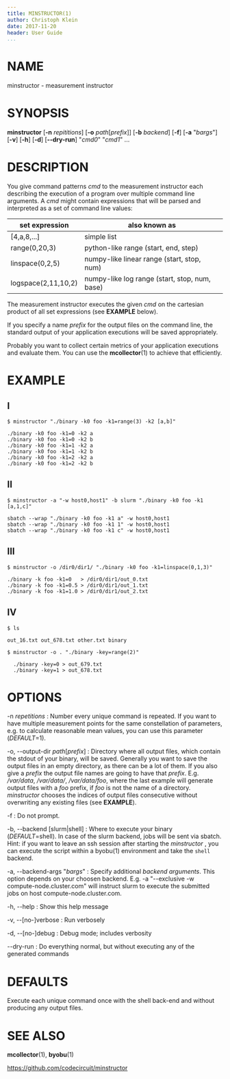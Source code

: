 ```yaml
---
title: MINSTRUCTOR(1)
author: Christoph Klein
date: 2017-11-20
header: User Guide
...
```


# NAME

minstructor - measurement instructor

# SYNOPSIS

**minstructor** [**-n** *repititions*] [**-o** *path*[*prefix*]] [**-b** *backend*] [**-f**] [**-a** "*bargs*"] [**-v**] [**-h**] [**-d**] [**--dry-run**] "*cmd0*" "*cmd1*" ...

# DESCRIPTION

You give command patterns *cmd* to the measurement instructor each describing
the execution of a program over multiple command line arguments. A *cmd* might
contain expressions that will be parsed and interpreted as a set of command
line values:

set expression       | also known as
---------------------|--------------------------------------------
[4,a,8,...]          | simple list
range(0,20,3)        | python-like range (start, end, step)
linspace(0,2,5)      | numpy-like linear range (start, stop, num)
logspace(2,11,10,2)  | numpy-like log range (start, stop, num, base)

The measurement instructor executes the given *cmd* on the cartesian
product of all set expressions (see **EXAMPLE** below).

If you specify a name *prefix* for the output files on the command line, the
standard output of your application executions will be saved appropriately.

Probably you want to collect certain metrics of your application executions
and evaluate them. You can use the **mcollector**(1) to achieve that efficiently.


# EXAMPLE

## I

```
$ minstructor "./binary -k0 foo -k1=range(3) -k2 [a,b]"

./binary -k0 foo -k1=0 -k2 a
./binary -k0 foo -k1=0 -k2 b
./binary -k0 foo -k1=1 -k2 a
./binary -k0 foo -k1=1 -k2 b
./binary -k0 foo -k1=2 -k2 a
./binary -k0 foo -k1=2 -k2 b
```

## II

```
$ minstructor -a "-w host0,host1" -b slurm "./binary -k0 foo -k1 [a,1,c]"

sbatch --wrap "./binary -k0 foo -k1 a" -w host0,host1
sbatch --wrap "./binary -k0 foo -k1 1" -w host0,host1
sbatch --wrap "./binary -k0 foo -k1 c" -w host0,host1
```

## III

```
$ minstructor -o /dir0/dir1/ "./binary -k0 foo -k1=linspace(0,1,3)"

./binary -k foo -k1=0   > /dir0/dir1/out_0.txt
./binary -k foo -k1=0.5 > /dir0/dir1/out_1.txt
./binary -k foo -k1=1.0 > /dir0/dir1/out_2.txt
```

## IV

```
$ ls

out_16.txt out_678.txt other.txt binary

$ minstructor -o . "./binary -key=range(2)"

  ./binary -key=0 > out_679.txt
  ./binary -key=1 > out_678.txt
```

# OPTIONS

-n *repetitions*
:   Number every unique command is repeated.  If you want to have multiple
    measurement points for the same constellation of parameters, e.g. to
    calculate reasonable mean values, you can use this parameter (*DEFAULT*=1).

-o, --output-dir *path*[*prefix*]
:   Directory where all output files, which contain the stdout of
    your binary, will be saved.
    Generally you want to save the output files in an empty directory, as
    there can be a lot of them.  If you also give a *prefix* the
    output file names are going to have that *prefix*. E.g.
    */var/data*, */var/data/*, */var/data/foo*,
    where the last example will generate output files with a *foo*
    prefix, if *foo* is not the name of a directory. *minstructor*
    chooses the indices of output files consecutive without overwriting
    any existing files (see **EXAMPLE**).


-f
:   Do not prompt.

-b, \--backend [slurm|shell]
:   Where to execute your binary (*DEFAULT*=shell). In case of the slurm backend,
    jobs will be sent via sbatch.  Hint: if you want to leave an ssh session
    after starting the *minstructor* , you can execute the script within a
    byobu(1) environment and take the `shell` backend.

-a, \--backend-args "*bargs*"
:   Specify additional *backend arguments*. This option depends on your
    choosen backend. E.g. -a "--exclusive -w compute-node.cluster.com" will
    instruct slurm to execute the submitted jobs on host compute-node.cluster.com.

-h, \--help
:   Show this help message

-v, \--[no-]verbose
:   Run verbosely

-d, \--[no-]debug
:   Debug mode; includes verbosity

\--dry-run
:   Do everything normal, but without executing any of the generated commands

# DEFAULTS

Execute each unique command once with the shell back-end
and without producing any output files.

# SEE ALSO
**mcollector**(1), **byobu**(1)

https://github.com/codecircuit/minstructor
